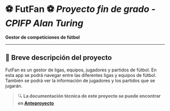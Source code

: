 # ⚽ FutFan ⚽ *Proyecto fin de grado - CPIFP Alan Turing*

**Gestor de competiciones de fútbol** 

---

## 📌 Breve descripción del proyecto

FutFan es un gestor de ligas, equipos, jugadores y partidos de fútbol. 
En esta app se podrá navegar entre las diferentes ligas y equipos de fútbol.
También se podrá ver la información de jugadores y los partidos que se jugarán. 

> 🔍 **La documentación técnica de este proyecto se puede encontrar en [Anteproyecto](https://flowery-fenugreek-5f5.notion.site/1c492d3d1397805e924ed5688a8153c5?v=1c492d3d139780a3aa1f000c90f24a15)**

